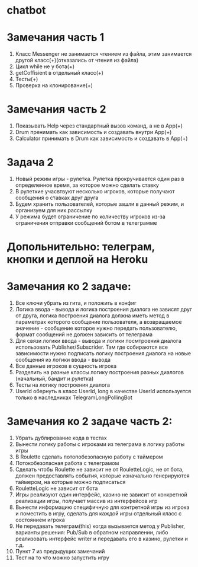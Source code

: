 ﻿# chatbot
# Замечания часть 1	
1. Класс Messenger не занимается чтением из файла, этим занимается другой класс(+)(отказались от чтения из файла)	
2. Цикл while не у бота(+)	
3. getCoffisient в отдельный класс(+)	
4. Тесты(+)	
5. Проверка на клонирование(+)	
# Замечания часть 2	
1. Показывать Help через стандартный вызов команд, а не в App(+)	
2. Drum пренимать как зависимость и создавать внутри App(+)	
3. Calculator принимать в Drum как зависимость и создавать в App(+)	
# Задача 2	
1. Новый режим игры - рулетка. Рулетка прокручивается один раз в определенное время, за которое можно сделать ставку
2. В рулеткие учасвтвуют несколько игроков, которые получают сообщения о ставках друг друга
3. Будем хранить пользователей, которые зашли в данный режим, и организуем для них рассылку
4. У режима будет ограничение по количеству игроков из-за ограничения отправки сообщений ботом в телеграмме
# Допольнительно: телеграм, кнопки и деплой на Heroku
# Замечания ко 2 задаче:
1. Все ключи убрать из гита, и положить в конфиг
2. Логика ввода - вывода и логика построения диалога не зависят друг от друга, логика построения диалога должна иметь метод в параметрах которого сообщение пользователя, а возвращаемое значение - сообщение которое нужно передать пользователю, формат сообщений не должен зависить от телеграма
3. Для связи логики ввода - вывода и логики посмтроения диалога использовать Publisher/Subscrider. Там где собираются все зависимости нужно подписать логику построения диалога на новые сообщения из логики ввода - вывода
4. Все данные игроков в сущность игрока
5. Разделить на разные классы логику построения разных диалогов (начальный, бандит и рулетка)
6. Тесты на логику построения диалога
7. UserId обернуть в класс UserId, long в качестве UserId используется только в наследниках TelegramLongPollingBot
# Замечания ко 2 задаче часть 2:
1. Убрать дублирование кода в тестах
2. Вынести логику работы с игроками из телеграма в логику работы игры
3. В Roulette сделать потопобезопасную работу с таймером
4. Потокобезопасная работа с телеграмом
5. Сделать чтобы Roulette не зависит не от RouletteLogic, не от бота, должен предоставлять события, которые изначально генерируются таймером, на которые можно подписаться
6. RouletteLogic не зависит от бота
7. Игры реализуют один интерфейс, казино не зависит от конкретной реализации игры, получает массив из интерфейсов игр
8. Вынести информацию специфичную для контретной игры из игрока и поместить в игру, сделать для каждой игры отдельный класс с состоянием игрока
9. Не передавать телеграм(this) когда вызывается метод у Publisher, варианты решения: Pub/Sub в обратном направлении, либо реализовать интерфейс writer и передавать его в казино, рулетки и т.д.
10. Пункт 7 из предыдущих замечаний
11. Тест на то что можно запустить игру
